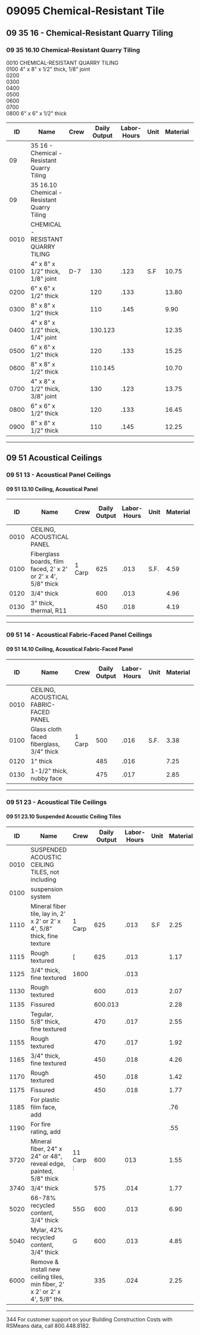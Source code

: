 # 09095 Chemical-Resistant Tile  
## 09 35 16 - Chemical-Resistant Quarry Tiling  
### 09 35 16.10 Chemical-Resistant Quarry Tiling

0010 CHEMICAL-RESISTANT QUARRY TILING  
0100 4" x 8" x 1/2" thick, 1/8" joint  
0200  
0300  
0400  
0500  
0600  
0700  
0800 6" x 6" x 1/2" thick  

| ID    | Name                                             | Crew   | Daily Output | Labor-Hours | Unit | Material | Labor | Equipment | Total | Total Incl O&P |
|-------|--------------------------------------------------|--------|--------------|-------------|------|----------|-------|-----------|-------|----------------|
| 09    | 35 16 - Chemical - Resistant Quarry Tiling        |        |              |             |      |          |       |           |       |                |
| 09    | 35 16.10 Chemical -Resistant Quarry Tiling        |        |              |             |      |          |       |           |       |                |
| 0010  | CHEMICAL - RESISTANT QUARRY TILING               |        |              |             |      |          |       |           |       |                |
| 0100  | 4" x 8" x 1/2" thick, 1/8" joint                 | D-7    | 130          | .123        | S.F  | 10.75    | 5.90  |           | 16.65 | 202.22222      |
| 0200  | 6" x 6" x 1/2" thick                             |        | 120          | .133        |      | 13.80    | 6.40  |           | 20.20 | 24.            |
| 0300  | 8" x 8" x 1/2" thick                             |        | 110          | .145        |      | 9.90     |       |           | 16.90 | 21             |
| 0400  | 4" x 8" x 1/2" thick, 1/4" joint                 |        | 130.123      |             |      | 12.35    | 5.90  |           | 18.25 |                |
| 0500  | 6" x 6" x 1/2" thick                             |        | 120          | .133        |      | 15.25    | 6.40  |           | 21.65 | 26             |
| 0600  | 8" x 8" x 1/2" thick                             |        | 110.145      |             |      | 10.70    | 7     |           | 17.70 |                |
| 0700  | 4" x 8" x 1/2" thick, 3/8" joint                 |        | 130          | .123        |      | 13.75    | 5.90  |           | 19.65 | 24             |
| 0800  | 6" x 6" x 1/2" thick                             |        | 120          | .133        |      | 16.45    | 6.40  |           | 22.85 | 27.            |
| 0900  | 8" x 8" x 1/2" thick                             |        | 110          | .145        |      | 12.25    | 7     |           | 19.25 | 23.5           |

---

## 09 51 Acoustical Ceilings  
### 09 51 13 - Acoustical Panel Ceilings  
#### 09 51 13.10 Ceiling, Acoustical Panel

| ID    | Name                                             | Crew   | Daily Output | Labor-Hours | Unit | Material | Labor | Equipment | Total | Total Incl O&P |
|-------|--------------------------------------------------|--------|--------------|-------------|------|----------|-------|-----------|-------|----------------|
| 0010  | CEILING, ACOUSTICAL PANEL                        |        |              |             |      |          |       |           |       |                |
| 0100  | Fiberglass boards, film faced, 2' x 2' or 2' x 4', 5/8" thick | 1 Carp | 625 | .013 | S.F. | 4.59 | .72 | | 5.31 | 6. |
| 0120  | 3/4" thick                                       |        | 600          | .013        |      | 4.96     | .75   |           | 5.71  |                |
| 0130  | 3" thick, thermal, R11                           |        | 450          | .018        |      | 4.19     |       |           | 5.19  |                |

---

### 09 51 14 - Acoustical Fabric-Faced Panel Ceilings  
#### 09 51 14.10 Ceiling, Acoustical Fabric-Faced Panel

| ID    | Name                                             | Crew   | Daily Output | Labor-Hours | Unit | Material | Labor | Equipment | Total | Total Incl O&P |
|-------|--------------------------------------------------|--------|--------------|-------------|------|----------|-------|-----------|-------|----------------|
| 0010  | CEILING, ACOUSTICAL FABRIC-FACED PANEL           |        |              |             |      |          |       |           |       |                |
| 0100  | Glass cloth faced fiberglass, 3/4" thick         | 1 Carp | 500          | .016        | S.F. | 3.38     | .90   |           | 4.28  | 5.4            |
| 0120  | 1" thick                                         |        | 485          | .016        |      | 7.25     | .93   |           | 8.18  | 9.             |
| 0130  | 1-1/2" thick, nubby face                         |        | 475          | .017        |      | 2.85     | .95   |           | 3.80  | 4.             |

---

### 09 51 23 - Acoustical Tile Ceilings  
#### 09 51 23.10 Suspended Acoustic Ceiling Tiles

| ID    | Name                                             | Crew   | Daily Output | Labor-Hours | Unit | Material | Labor | Equipment | Total | Total Incl O&P |
|-------|--------------------------------------------------|--------|--------------|-------------|------|----------|-------|-----------|-------|----------------|
| 0010  | SUSPENDED ACOUSTIC CEILING TILES, not including  |        |              |             |      |          |       |           |       |                |
| 0100  | suspension system                                |        |              |             |      |          |       |           |       |                |
| 1110  | Mineral fiber tile, lay in, 2' x 2' or 2' x 4', 5/8" thick, fine texture | 1 Carp | 625 | .013 | S.F | 2.25 | .72 | | 2.97 | 32333435633 |
| 1115  | Rough textured                                   | [      | 625          | .013        |      | 1.17     | .72   |           | 1.89  | 2.             |
| 1125  | 3/4" thick, fine textured                        | 1600   |              | .013   |||   | 2.16     | .75   |           | 2.91  | 3.             |
| 1130  | Rough textured                                   |        | 600          | .013   |    | 2.07     | .75   |           | 2.82  | 3.             |
| 1135  | Fissured                                         |        | 600.013      |             |      | 2.28     | .75   |           | 3.03  | 3.             |
| 1150  | Tegular, 5/8" thick, fine textured               |        | 470          | .017        |      | 2.55     | .96   |           | 3.51  |                |
| 1155  | Rough textured                                   |        | 470          | .017        |      | 1.92     | .96   |           | 2.88  | 3.             |
| 1165  | 3/4" thick, fine textured                        |        | 450          | .018        |      | 4.26     | 1     |           | 5.26  | 6.             |
| 1170  | Rough textured                                   |        | 450          | .018        |      | 1.42     | 1     |           | 2.42  | 3.             |
| 1175  | Fissured                                         |        | 450          | .018        |      | 1.77     |       |           | 2.77  |                |
| 1185  | For plastic film face, add                       |        |              |             |      | .76      |       |           | .76   |                |
| 1190  | For fire rating, add                             |        |              |             |      | .55      |       |           | .55   |                |
| 3720  | Mineral fiber, 24" x 24" or 48", reveal edge, painted, 5/8" thick | 11 Carp : | 600 | 013 | | 1.55 | .75 | | 2.30 | 28.23 |
| 3740  | 3/4" thick                                       |        | 575          | .014        |      | 1.77     | .78   |           | 2.55  | 3.             |
| 5020  | 66-78% recycled content, 3/4" thick              | 55G    | 600          | .013        |      | 6.90     | .75   |           | 7.65  | 8.             |
| 5040  | Mylar, 42% recycled content, 3/4" thick          | G      | 600          | .013        |      | 4.85     | .75   |           | 5.60  | 6.             |
| 6000  | Remove & install new ceiling tiles, min fiber, 2' x 2' or 2' x 4', 5/8" thk. |        | 335 | .024 | | 2.25 | 1.34 | | 3.59 | 4. |

---

344 For customer support on your Building Construction Costs with RSMeans data, call 800.448.8182.